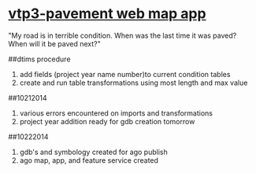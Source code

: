 [vtp3-pavement web map app](http://vtrans.maps.arcgis.com/apps/webappviewer/index.html?id=c4e33f213ee84cb4b69ab44cf73445d8)
=============

"My road is in terrible condition. When was the last time it was paved? When will it be paved next?"

##dtims procedure
1. add fields (project year name number)to current condition tables
2. create and run table transformations using most length and max value

##10212014
1. various errors encountered on imports and transformations
2. project year addition ready for gdb creation tomorrow

##10222014
1. gdb's and symbology created for ago publish
2. ago map, app, and feature service created
